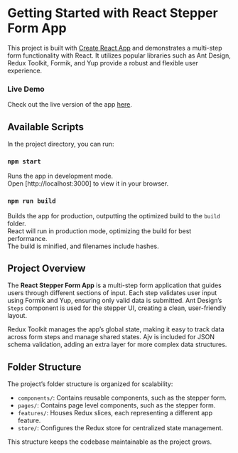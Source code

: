 # Getting Started with React Stepper Form App

This project is built with [Create React App](https://github.com/facebook/create-react-app) and demonstrates a multi-step form functionality with React. It utilizes popular libraries such as Ant Design, Redux Toolkit, Formik, and Yup provide a robust and flexible user experience.

### Live Demo

Check out the live version of the app [here](https://mmtreactstepperform.netlify.app/).

## Available Scripts

In the project directory, you can run:

### `npm start`

Runs the app in development mode.\
Open [http://localhost:3000] to view it in your browser.

### `npm run build`

Builds the app for production, outputting the optimized build to the `build` folder.\
React will run in production mode, optimizing the build for best performance.\
The build is minified, and filenames include hashes.

## Project Overview

The **React Stepper Form App** is a multi-step form application that guides users through different sections of input. Each step validates user input using Formik and Yup, ensuring only valid data is submitted. Ant Design’s `Steps` component is used for the stepper UI, creating a clean, user-friendly layout.

Redux Toolkit manages the app’s global state, making it easy to track data across form steps and manage shared states. Ajv is included for JSON schema validation, adding an extra layer for more complex data structures.

## Folder Structure

The project’s folder structure is organized for scalability:

- `components/`: Contains reusable components, such as the stepper form.
- `pages/`: Contains page level components, such as the stepper form.
- `features/`: Houses Redux slices, each representing a different app feature.
- `store/`: Configures the Redux store for centralized state management.

This structure keeps the codebase maintainable as the project grows.
